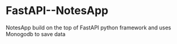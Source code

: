 # FastAPI--NotesApp
NotesApp build on the top of FastAPI python framework and uses Monogodb to save data
